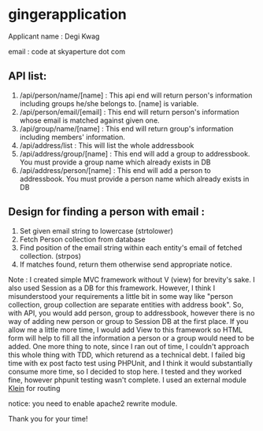 # gingerapplication

Applicant name : Degi Kwag

email : code at skyaperture dot com

## API list: 

1. /api/person/name/[name] : This api end will return person's information including groups he/she belongs to. [name] is variable.
2. /api/person/email/[email] : This end will return person's information whose email is matched against given one.
3. /api/group/name/[name] : This end will return group's information including members' information.
4. /api/address/list : This will list the whole addressbook
5. /api/address/group/[name] : This end will add a group to addressbook. You must provide a group name which already exists in DB
6. /api/address/person/[name] : This end will add a person to addressbook. You must provide a person name which already exists in DB

## Design for finding a person with email : 
1. Set given email string to lowercase (strtolower)
2. Fetch Person collection from database 
3. Find position of the email string within each entity's email of fetched collection. (strpos)
4. If matches found, return them otherwise send appropriate notice.


Note : I created simple MVC framework without V (view) for brevity's sake. I also used Session as a DB for this framework. However, I think I misunderstood your requirements a little bit in some way like "person collection, group collection are separate entities with address book". So, with API, you would add person, group to addressbook, however there is no way of adding new person or group to Session DB at the first place. If you allow me a little more time, I would add View to this framework so HTML form will help to fill all the information a person or a group would need to be added. 
One more thing to note, since I ran out of time, I couldn't approach this whole thing with TDD, which returend as a technical debt. I failed big time with ex post facto test using PHPUnit, and I think it would substantially consume more time, so I decided to stop here.
I tested and they worked fine, however phpunit testing wasn't complete.
I used an external module <a href="https://github.com/klein/klein.php">Klein</a> for routing

notice: you need to enable apache2 rewrite module.

Thank you for your time!

